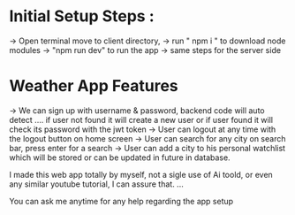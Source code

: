 

# Initial Setup Steps :

-> Open terminal move to client directory,
-> run   " npm i "   to download node modules
-> "npm run dev" to run the app
-> same steps for the server side


# Weather App Features

-> We can sign up with username & password, backend code will auto detect .... if user not found it will create a new user or if user found it will check its password with the jwt token
->  User can logout at any time with the logout button on home screen
-> User can search for any city on search bar, press enter for a search
-> User can add a city to his personal watchlist which will be stored or can be updated in future in database.


I made this web app totally by myself, not a sigle use of Ai toold, or even any similar youtube tutorial, I can assure that. ...

You can ask me anytime for any help regarding the app setup
